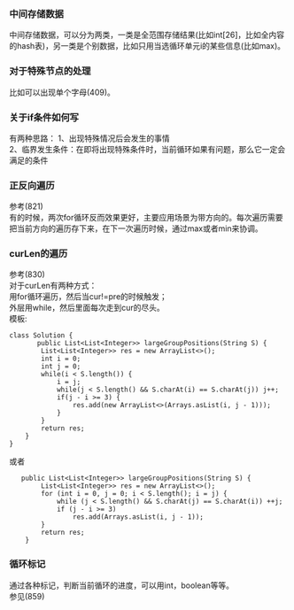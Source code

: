 ### 中间存储数据
  中间存储数据，可以分为两类，一类是全范围存储结果(比如int[26]，比如全内容的hash表)，另一类是个别数据，比如只用当选循环单元i的某些信息(比如max)。   


### 对于特殊节点的处理
  比如可以出现单个字母(409)。
  
### 关于if条件如何写
  有两种思路： 1、出现特殊情况后会发生的事情  
  2、临界发生条件：在即将出现特殊条件时，当前循环如果有问题，那么它一定会满足的条件  
  
### 正反向遍历  
参考(821)  
有的时候，两次for循环反而效果更好，主要应用场景为带方向的。每次遍历需要把当前方向的遍历存下来，在下一次遍历时候，通过max或者min来协调。  
  
### curLen的遍历  
参考(830)  
对于curLen有两种方式：  
用for循环遍历，然后当cur!=pre的时候触发；  
外层用while，然后里面每次走到cur的尽头。  
模板:  
```
class Solution {
       public List<List<Integer>> largeGroupPositions(String S) {
        List<List<Integer>> res = new ArrayList<>();
        int i = 0;
        int j = 0;
        while(i < S.length()) {
            i = j;
            while(j < S.length() && S.charAt(i) == S.charAt(j)) j++;
            if(j - i >= 3) {
                res.add(new ArrayList<>(Arrays.asList(i, j - 1)));
            }
        }
        return res;
    }
}
```
或者  
```
   public List<List<Integer>> largeGroupPositions(String S) {
        List<List<Integer>> res = new ArrayList<>();
        for (int i = 0, j = 0; i < S.length(); i = j) {
            while (j < S.length() && S.charAt(j) == S.charAt(i)) ++j;
            if (j - i >= 3)
                res.add(Arrays.asList(i, j - 1));
        }
        return res;
    }
```

### 循环标记      
通过各种标记，判断当前循环的进度，可以用int，boolean等等。  
参见(859)  
